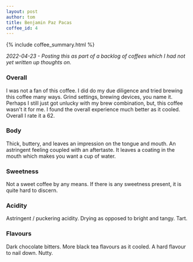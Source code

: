 ```yaml
---
layout: post
author: tom
title: Benjamin Paz Pacas
coffee_id: 4
---
```


{% include coffee_summary.html %}

_2022-04-23 - Posting this as part of a backlog of coffees which I had not yet written up thoughts on._

### Overall
I was not a fan of this coffee. I did do my due diligence and tried brewing this coffee many ways. Grind settings,
brewing devices, you name it. Perhaps I still just got unlucky with my brew combination, but, this coffee wasn't it for me. 
I found the overall experience much better as it cooled. Overall I rate it a 62.

### Body
Thick, buttery, and leaves an impression on the tongue and mouth. An astringent feeling coupled with an aftertaste. It 
leaves a coating in the mouth which makes you want a cup of water.

### Sweetness
Not a sweet coffee by any means. If there is any sweetness present, it is quite hard to discern. 

### Acidity
Astringent / puckering acidity. Drying as opposed to bright and tangy. Tart.

### Flavours
Dark chocolate bitters. More black tea flavours as it cooled. A hard flavour to nail down. Nutty. 

